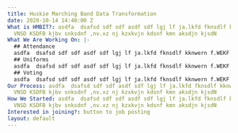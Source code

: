 ```yaml
---
title: Huskie Marching Band Data Transformation
date: 2020-10-14 14:48:00 Z
What is HMBIT?: asdfa  dsafsd sdf sdf asdf sdf lgj lf ja.lkfd fknsdlf kknwern f.WEKF
  VNSD KSDFB kjbv snksdnf ,nv.xz nj kzxkvjn kdsnf kmn aksdjn kjsdN
What We Are Working On: |-
  ## Attendance
  asdfa  dsafsd sdf sdf asdf sdf lgj lf ja.lkfd fknsdlf kknwern f.WEKF VNSD KSDFB kjbv snksdnf ,nv.xz nj kzxkvjn kdsnf kmn aksdjn kjsdN
  ## Uniforms
  asdfa  dsafsd sdf sdf asdf sdf lgj lf ja.lkfd fknsdlf kknwern f.WEKF VNSD KSDFB kjbv snksdnf ,nv.xz nj kzxkvjn kdsnf kmn aksdjn kjsdN
  ## Voting
  asdfa  dsafsd sdf sdf asdf sdf lgj lf ja.lkfd fknsdlf kknwern f.WEKF VNSD KSDFB kjbv snksdnf ,nv.xz nj kzxkvjn kdsnf kmn aksdjn kjsdN
Our Process: asdfa  dsafsd sdf sdf asdf sdf lgj lf ja.lkfd fknsdlf kknwern f.WEKF
  VNSD KSDFB kjbv snksdnf ,nv.xz nj kzxkvjn kdsnf kmn aksdjn kjsdN
How We Started: asdfa  dsafsd sdf sdf asdf sdf lgj lf ja.lkfd fknsdlf kknwern f.WEKF
  VNSD KSDFB kjbv snksdnf ,nv.xz nj kzxkvjn kdsnf kmn aksdjn kjsdN
Interested in joining?: button to job posting
layout: default
---
```


